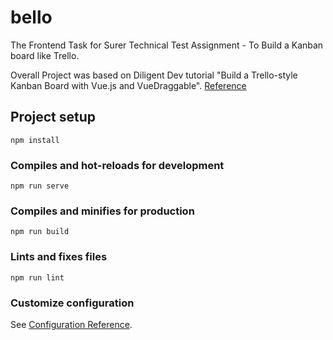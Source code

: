 # bello
The Frontend Task for Surer Technical Test Assignment - To Build a Kanban board like Trello.

Overall Project was based on Diligent Dev tutorial "Build a Trello-style Kanban Board with Vue.js and VueDraggable". [Reference](https://javascript.plainenglish.io/building-a-kanban-board-with-vue-js-and-vuedraggable-in-15-minutes-496dbe3685e2)
## Project setup
```
npm install
```

### Compiles and hot-reloads for development
```
npm run serve
```

### Compiles and minifies for production
```
npm run build
```

### Lints and fixes files
```
npm run lint
```

### Customize configuration
See [Configuration Reference](https://cli.vuejs.org/config/).
